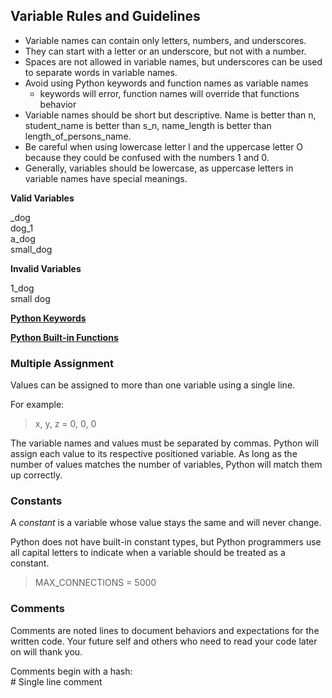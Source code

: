 ## Variable Rules and Guidelines

* Variable names can contain only letters, numbers, and underscores.
* They can start with a letter or an underscore, but not with a number. 
* Spaces are not allowed in variable names, but underscores can be used to separate words in variable names.
* Avoid using Python keywords and function names as variable names 
  - keywords will error, function names will override that functions behavior
* Variable names should be short but descriptive. Name is better than n, student_name is better than s_n, name_length is better than length_of_persons_name.
* Be careful when using lowercase letter l and the uppercase letter O because they could be confused with the numbers 1 and 0.
* Generally, variables should be lowercase, as uppercase letters in variable names have special meanings.

**Valid Variables**

_dog</br>
dog_1</br>
a_dog</br>
small_dog</br>

**Invalid Variables** 

1_dog</br>
small dog

**[Python Keywords](https://docs.python.org/3/reference/lexical_analysis.html#keywords)**


**[Python Built-in Functions](https://docs.python.org/3/library/functions.html)**


### Multiple Assignment

Values can be assigned to more than one variable using a single line. 

For example: 

> x, y, z = 0, 0, 0

The variable names and values must be separated by commas. Python will assign each value to its respective positioned variable. As long as the number of values matches the number of variables, Python will match them up correctly. 

### Constants

A *constant* is a variable whose value stays the same and will never change. 

Python does not have built-in constant types, but Python programmers use all capital letters to indicate when a variable should be treated as a constant. 

> MAX_CONNECTIONS = 5000

### Comments 

Comments are noted lines to document behaviors and expectations for the written code.
Your future self and others who need to read your code later on will thank you. 

Comments begin with a hash: </br> # Single line comment
